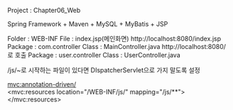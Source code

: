 Project : Chapter06_Web

Spring Framework + Maven + MySQL + MyBatis + JSP

Folder : WEB-INF
	File : index.jsp(메인화면)
		http://localhost:8080/index.jsp
Package : com.controller
	Class : MainController.java
		http://localhost:8080/ 로 호출
Package : user.controller
	Class : UserController.java


/js/~로 시작하는 파일이 있다면 DIspatcherServlet으로 가지 말도록 설정

<!-- Spring Web MVC 를 하기 위해서 설정해야 하는 값들을 자동으로 추가 -->  
<mvc:annotation-driven/>  
<mvc:resources location="/WEB-INF/js/" mapping="/js/**"></mvc:resources>